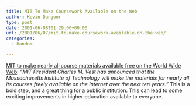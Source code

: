```yaml
---
title: MIT To Make Coursework Available on the Web
author: Kevin Dangoor
type: post
date: 2001-06-08T01:29:00+00:00
url: /2001/06/07/mit-to-make-coursework-available-on-the-web/
categories:
  - Random

---
```

[MIT to make nearly all course materials available free on the World Wide Web][1]: _&#8220;MIT President Charles M. Vest has announced that the Massachusetts Institute of Technology will make the materials for nearly all its courses freely available on the Internet over the next ten years.&#8221;_ This is a bold step, and a great thing for a public institution. This can lead to some exciting improvements in higher education available to everyone.

 [1]: http://web.mit.edu/ocw/